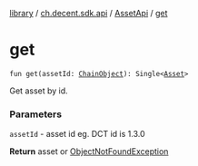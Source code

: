 [library](../../index.md) / [ch.decent.sdk.api](../index.md) / [AssetApi](index.md) / [get](./get.md)

# get

`fun get(assetId: `[`ChainObject`](../../ch.decent.sdk.model/-chain-object/index.md)`): Single<`[`Asset`](../../ch.decent.sdk.model/-asset/index.md)`>`

Get asset by id.

### Parameters

`assetId` - asset id eg. DCT id is 1.3.0

**Return**
asset or [ObjectNotFoundException](../../ch.decent.sdk.exception/-object-not-found-exception/index.md)

